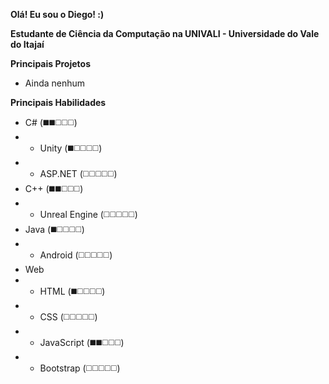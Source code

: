 **Olá! Eu sou o Diego! :)**

**Estudante de Ciência da Computação na UNIVALI - Universidade do Vale do Itajaí**

**Principais Projetos**

+ Ainda nenhum

**Principais Habilidades**
+ C# (◼️◼️◻️◻️◻️)
+ + Unity (◼️◻️◻️◻️◻️)
+ + ASP.NET (◻️◻️◻️◻️◻️)
+ C++ (◼️◼️◻️◻️◻️)
+ + Unreal Engine (◻️◻️◻️◻️◻️)
+ Java (◼️◻️◻️◻️◻️)
+ + Android (◻️◻️◻️◻️◻️)
+ Web
+ + HTML (◼️◻️◻️◻️◻️)
+ + CSS (◻️◻️◻️◻️◻️)
+ + JavaScript (◼️◼️◻️◻️◻️)
+ + Bootstrap (◻️◻️◻️◻️◻️)
